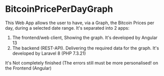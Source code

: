 # BitcoinPricePerDayGraph
This Web App allows the user to have, via a Graph, the Bitcoin Prices per day, during a selected date range. It's separated into 2 apps: 
1. The frontend/web client, Showing the graph. It's developed by Angular 13
2. The backend (REST-API). Delivering the required data for the graph. It's developed by Laravel 8 (PHP 7.3.21)

It's Not completely finished (The errors still must be more personalised! on the Frontend (Angular)


